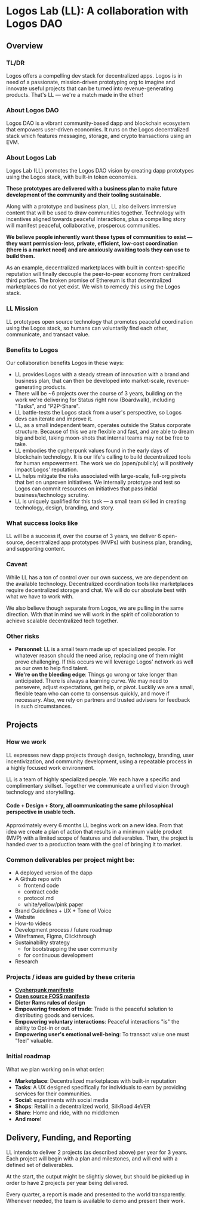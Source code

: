 # Logos Lab (LL): A collaboration with Logos DAO

## Overview

### TL/DR
Logos offers a compelling dev stack for decentralized apps. Logos is in need of a passionate, mission-driven prototyping org to imagine and innovate useful projects that can be turned into revenue-generating products. That's LL — we're a match made in the ether!

### About Logos DAO
Logos DAO is a vibrant community-based dapp and blockchain ecosystem that empowers user-driven economies. It runs on the Logos decentralized stack which features messaging, storage, and crypto transactions using an EVM.

### About Logos Lab

Logos Lab (LL) promotes the Logos DAO vision by creating dapp prototypes using the Logos stack, with built-in token economies. 

**These prototypes are delivered with a business plan to make future development of the community and their tooling sustainable.**

Along with a prototype and business plan, LL also delivers immersive content that will be used to draw communities together. Technology with incentives aligned towards peaceful interactions, plus a compelling story will manifest peaceful, collaborative, prosperous communities. 

**We believe people inherently want these types of communities to exist — they want permission-less, private, efficient, low-cost coordination (there is a market need) and are anxiously awaiting tools they can use to build them.**

As an example, decentralized marketplaces with built in context-specific reputation will finally decouple the peer-to-peer economy from centralized third parties. The broken promise of Ethereum is that decentralized marketplaces do not yet exist. We wish to remedy this using the Logos stack.

### LL Mission
LL prototypes open source technology that promotes peaceful coordination using the Logos stack, so humans can voluntarily find each other, communicate, and transact value.

### Benefits to Logos
Our collaboration benefits Logos in these ways:
- LL provides Logos with a steady stream of innovation with a brand and business plan, that can then be developed into market-scale, revenue-generating products. 
- There will be ~6 projects over the course of 3 years, building on the work we're delivering for Status right now (Boardwalk), including "Tasks", and "P2P-Share".
- LL battle-tests the Logos stack from a user's perspective, so Logos devs can iterate and improve it.
- LL, as a small independent team, operates outside the Status corporate structure. Because of this we are flexible and fast, and are able to dream big and bold, taking moon-shots that internal teams may not be free to take.
- LL embodies the cypherpunk values found in the early days of blockchain technology. It is our life's calling to build decentralized tools for human empowerment. The work we do (open/publicly) will positively impact Logos' reputation.
- LL helps mitigate the risks associated with large-scale, full-org pivots that bet on unproven initiatives. We internally prototype and test so Logos can commit resources on initiatives that pass initial business/technology scrutiny.
- LL is uniquely qualified for this task — a small team skilled in creating technology, design, branding, and story.

### What success looks like
LL will be a success if, over the course of 3 years, we deliver 6 open-source, decentralized app prototypes (MVPs) with business plan, branding, and supporting content.

### Caveat
While LL has a ton of control over our own success, we are dependent on the available technology. Decentralized coordination tools like marketplaces require decentralized storage and chat. We will do our absolute best with what we have to work with. 

We also believe though separate from Logos, we are pulling in the same direction. With that in mind we will work in the spirit of collaboration to achieve scalable decentralized tech together.

### Other risks
- **Personnel**: LL is a small team made up of specialized people. For whatever reason should the need arise, replacing one of them might prove challenging. If this occurs we will leverage Logos' network as well as our own to help find talent.
- **We're on the bleeding edge**: Things go wrong or take longer than anticipated. There is always a learning curve. We may need to persevere, adjust expectations, get help, or pivot. Luckily we are a small, flexible team who can come to consensus quickly, and move if necessary. Also, we rely on partners and trusted advisers for feedback in such circumstances.

## Projects

### How we work
LL expresses new dapp projects through design, technology, branding, user incentivization, and community development, using a repeatable process in a highly focused work environment.

LL is a team of highly specialized people. We each have a specific and complimentary skillset. Together we communicate a unified vision through technology and storytelling. 

#### Code + Design + Story, all communicating the same philosophical perspective in usable tech.

Approximately every 6 months LL begins work on a new idea. From that idea we create a plan of action that results in a minimum viable product (MVP) with a limited scope of features and deliverables. Then, the project is handed over to a production team with the goal of bringing it to market.

### Common deliverables per project might be: 
- A deployed version of the dapp
- A Github repo with
    - frontend code
    - contract code
    - protocol.md
    - white/yellow/pink paper
- Brand Guidelines + UX + Tone of Voice 
- Website
- How-to videos
- Development process / future roadmap
- Wireframes, Figma, Clickthrough
- Sustainability strategy
    - for bootstrapping the user community
    - for continuous development
- Research

### Projects / ideas are guided by these criteria
* [**Cypherpunk manifesto**](https://activism.net/cypherpunk/manifesto.html) 
* [**Open source FOSS manifesto**](https://wiki.p2pfoundation.net/Open_Source_Everything_Manifesto)
* **Dieter Rams rules of design**
* **Empowering freedom of trade**: Trade is the peaceful solution to distributing goods and services.
* **Empowering voluntary interactions**: Peaceful interactions "is" the ability to Opt-in or out..
* **Empowering user's emotional well-being**: To transact value one must "feel" valuable.

### Initial roadmap
What we plan working on in what order:
- **Marketplace**: Decentralized marketplaces with built-in reputation
- **Tasks**: A UX designed specifically for individuals to earn by providing services for their communities.
- **Social**: experiments with social media
- **Shops**: Retail in a decentralized world, SilkRoad 4eVER 
- **Share**: Home and ride, with no middlemen
- **And more**!

## Delivery, Funding, and Reporting
LL intends to deliver 2 projects (as described above) per year for 3 years. Each project will begin with a plan and milestones, and will end with a defined set of deliverables.

At the start, the output might be slightly slower, but should be picked up in order to have 2 projects per year being delivered.

Every quarter, a report is made and presented to the world transparently. Whenever needed, the team is available to demo and present their work.
